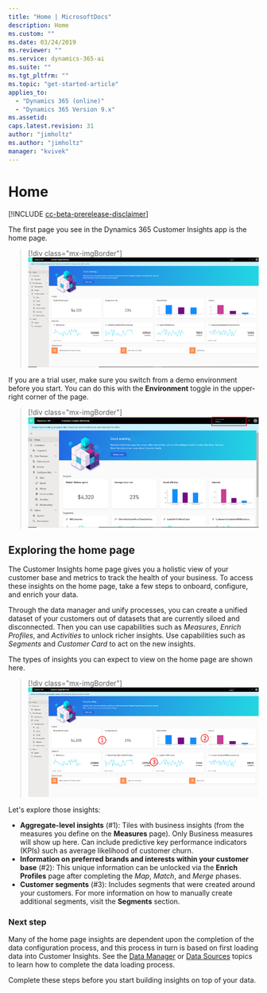 ```yaml
---
title: "Home | MicrosoftDocs"
description: Home
ms.custom: ""
ms.date: 03/24/2019
ms.reviewer: ""
ms.service: dynamics-365-ai
ms.suite: ""
ms.tgt_pltfrm: ""
ms.topic: "get-started-article"
applies_to: 
  - "Dynamics 365 (online)"
  - "Dynamics 365 Version 9.x"
ms.assetid: 
caps.latest.revision: 31
author: "jimholtz"
ms.author: "jimholtz"
manager: "kvivek"
---
```

# Home 

[!INCLUDE [cc-beta-prerelease-disclaimer](../includes/cc-beta-prerelease-disclaimer.md)]

The first page you see in the Dynamics 365 Customer Insights app is the home page. 

> [!div class="mx-imgBorder"] 
> ![](media/home-page-insights.png "Insights on Home page")

<!--note from editor: In sentence below--switch from a demo environment to what?  Also, are all the modes available to trial users?  -->

If you are a trial user, make sure you switch from a demo environment before you start. You can do this with the **Environment** toggle in the upper-right corner of the page.

> [!div class="mx-imgBorder"] 
> ![](media/home-page-environment-switcher.png "Switch environment")

## Exploring the home page

The Customer Insights home page gives you a holistic view of your customer base and metrics to track the health of your business. To access these insights on the home page, take a few steps to onboard, configure, and enrich your data. 

Through the data manager and unify processes, you can create a unified dataset of your customers out of datasets that are currently siloed and disconnected. Then you can use capabilities such as *Measures*, *Enrich Profiles*, and *Activities* to unlock richer insights. Use capabilities such as *Segments* and *Customer Card* to act on the new insights.

The types of insights you can expect to view on the home page are shown here.

> [!div class="mx-imgBorder"] 
> ![](media/home-page-insights2.png "Insights on Home page")

Let's explore those insights:

- **Aggregate-level insights** (#1): Tiles with business insights (from the measures you define on the **Measures** page). Only Business measures will show up here. Can include predictive key performance indicators (KPIs) such as average likelihood of customer churn.
- **Information on preferred brands and interests within your customer base** (#2): This unique information can be unlocked via the **Enrich Profiles** page after completing the *Map*, *Match*, and *Merge* phases.  
- **Customer segments** (#3): Includes segments that were created around your customers. For more information on how to manually create additional segments, visit the **Segments** section.


### Next step
Many of the home page insights are dependent upon the completion of the data configuration process, and this process in turn is based on first loading data into Customer Insights. See the [Data Manager](pm-data-manager.md) or [Data Sources](pm-data-sources.md) topics to learn how to complete the data loading process. 

Complete these steps before you start building insights on top of your data. 

 
